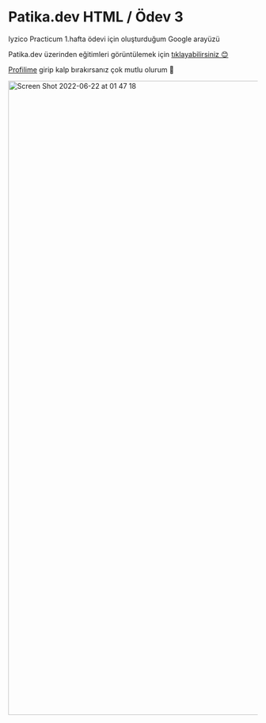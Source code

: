 # Patika.dev HTML / Ödev 3

Iyzico Practicum 1.hafta ödevi için oluşturduğum Google arayüzü

Patika.dev üzerinden eğitimleri görüntülemek için [tıklayabilirsiniz 😊](https://www.patika.dev/)

[Profilime](https://app.patika.dev/duvainel) girip kalp bırakırsanız çok mutlu olurum 💙

<img width="1280" alt="Screen Shot 2022-06-22 at 01 47 18" src="https://user-images.githubusercontent.com/89906672/174909353-ebf7d78a-c61a-4b4d-bade-c4423bd33de1.png">
